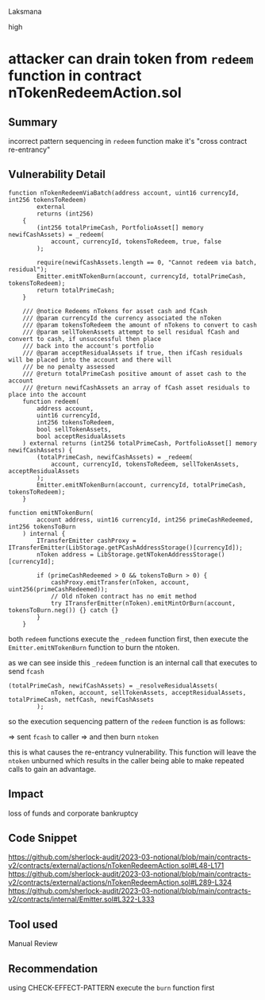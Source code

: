 Laksmana

high

# attacker can drain token from ``redeem`` function in contract nTokenRedeemAction.sol

## Summary
incorrect pattern sequencing in ``redeem`` function make it's "cross contract re-entrancy"

## Vulnerability Detail
```solidity
function nTokenRedeemViaBatch(address account, uint16 currencyId, int256 tokensToRedeem)
        external
        returns (int256)
    {
        (int256 totalPrimeCash, PortfolioAsset[] memory newifCashAssets) = _redeem(
            account, currencyId, tokensToRedeem, true, false
        );

        require(newifCashAssets.length == 0, "Cannot redeem via batch, residual");
        Emitter.emitNTokenBurn(account, currencyId, totalPrimeCash, tokensToRedeem);
        return totalPrimeCash;
    }

    /// @notice Redeems nTokens for asset cash and fCash
    /// @param currencyId the currency associated the nToken
    /// @param tokensToRedeem the amount of nTokens to convert to cash
    /// @param sellTokenAssets attempt to sell residual fCash and convert to cash, if unsuccessful then place
    /// back into the account's portfolio
    /// @param acceptResidualAssets if true, then ifCash residuals will be placed into the account and there will
    /// be no penalty assessed
    /// @return totalPrimeCash positive amount of asset cash to the account
    /// @return newifCashAssets an array of fCash asset residuals to place into the account
    function redeem(
        address account,
        uint16 currencyId,
        int256 tokensToRedeem,
        bool sellTokenAssets,
        bool acceptResidualAssets
    ) external returns (int256 totalPrimeCash, PortfolioAsset[] memory newifCashAssets) {
        (totalPrimeCash, newifCashAssets) = _redeem(
            account, currencyId, tokensToRedeem, sellTokenAssets, acceptResidualAssets
        );
        Emitter.emitNTokenBurn(account, currencyId, totalPrimeCash, tokensToRedeem);
    }
```
```solidity
function emitNTokenBurn(
        account address, uint16 currencyId, int256 primeCashRedeemed, int256 tokensToBurn
    ) internal {
        ITransferEmitter cashProxy = ITransferEmitter(LibStorage.getPCashAddressStorage()[currencyId]);
        nToken address = LibStorage.getNTokenAddressStorage()[currencyId];

        if (primeCashRedeemed > 0 && tokensToBurn > 0) {
            cashProxy.emitTransfer(nToken, account, uint256(primeCashRedeemed));
            // Old nToken contract has no emit method
            try ITransferEmitter(nToken).emitMintOrBurn(account, tokensToBurn.neg()) {} catch {}
        }
    }
```
both ``redeem`` functions execute the ``_redeem`` function first, then execute the ``Emitter.emitNTokenBurn`` function to burn the ntoken.

as we can see inside this ``_redeem`` function is an internal call that executes to send ``fcash``

```solidity
(totalPrimeCash, newifCashAssets) = _resolveResidualAssets(
            nToken, account, sellTokenAssets, acceptResidualAssets, totalPrimeCash, netfCash, newifCashAssets
        );
```
so the execution sequencing pattern of the ``redeem`` function is as follows:

=> sent ``fcash`` to caller => and then burn ``ntoken``

this is what causes the re-entrancy vulnerability.
This function will leave the ``ntoken`` unburned which results in the caller being able to make repeated calls to gain an advantage.

## Impact
loss of funds and corporate bankruptcy 

## Code Snippet
https://github.com/sherlock-audit/2023-03-notional/blob/main/contracts-v2/contracts/external/actions/nTokenRedeemAction.sol#L48-L171
https://github.com/sherlock-audit/2023-03-notional/blob/main/contracts-v2/contracts/external/actions/nTokenRedeemAction.sol#L289-L324
https://github.com/sherlock-audit/2023-03-notional/blob/main/contracts-v2/contracts/internal/Emitter.sol#L322-L333
## Tool used

Manual Review

## Recommendation
using CHECK-EFFECT-PATTERN
execute the ``burn`` function first 